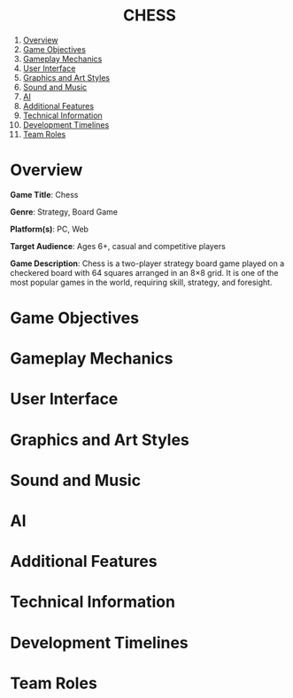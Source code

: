 <h1 align="center" >CHESS</h1>

1. [Overview](#Overview)
2. [Game Objectives](#Game-Objectives)
3. [Gameplay Mechanics](#Gameplay-Mechanics)
4. [User Interface](#User-Interface)
5. [Graphics and Art Styles](#Graphics-and-Art-Styles)
6. [Sound and Music](#Sound-and-Music)
7. [AI](#AI)
8. [Additional Features](#Additional-Features)
9. [Technical Information](#Technical-Information)
10. [Development Timelines](#Development-Timelines)
11. [Team Roles](#Team-Roles)


# Overview

**Game Title**: Chess   
  
**Genre**: Strategy, Board Game  
  
**Platform(s)**: PC, Web  
  
**Target Audience**: Ages 6+, casual and competitive players   
  
**Game Description**:
Chess is a two-player strategy board game played on a checkered board with 64 squares arranged in an 8×8 grid. It is one of the most popular games in the world, requiring skill, strategy, and foresight.   



# Game Objectives

# Gameplay Mechanics



# User Interface

# Graphics and Art Styles

# Sound and Music


# AI


# Additional Features


# Technical Information


# Development Timelines



# Team Roles 
